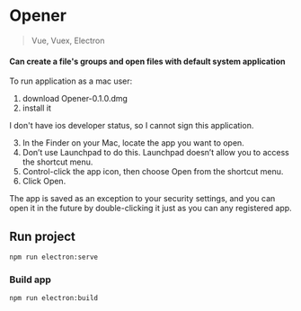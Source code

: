 # Opener
> Vue, 
> Vuex,
> Electron

#### Can create a file's groups and open files with default system application

To run application as a mac user:
1. download Opener-0.1.0.dmg
2. install it

I don't have ios developer status, so I cannot sign this application.

3. In the Finder  on your Mac, locate the app you want to open.
4. Don’t use Launchpad to do this. Launchpad doesn’t allow you to access the shortcut menu.
5. Control-click the app icon, then choose Open from the shortcut menu.
6. Click Open.

The app is saved as an exception to your security settings, and you can open it in the future by double-clicking it just as you can any registered app.

## Run project
```
npm run electron:serve 
```

### Build app
```
npm run electron:build
```
